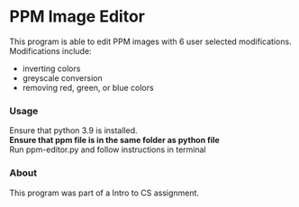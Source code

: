 # PPM Image Editor
This program is able to edit PPM images with 6 user selected modifications. Modifications include:
- inverting colors
- greyscale conversion
- removing red, green, or blue colors

### Usage  
Ensure that python 3.9 is installed.  
**Ensure that ppm file is in the same folder as python file**  
Run ppm-editor.py and follow instructions in terminal  
    
    
### About
This program was part of a Intro to CS assignment.
